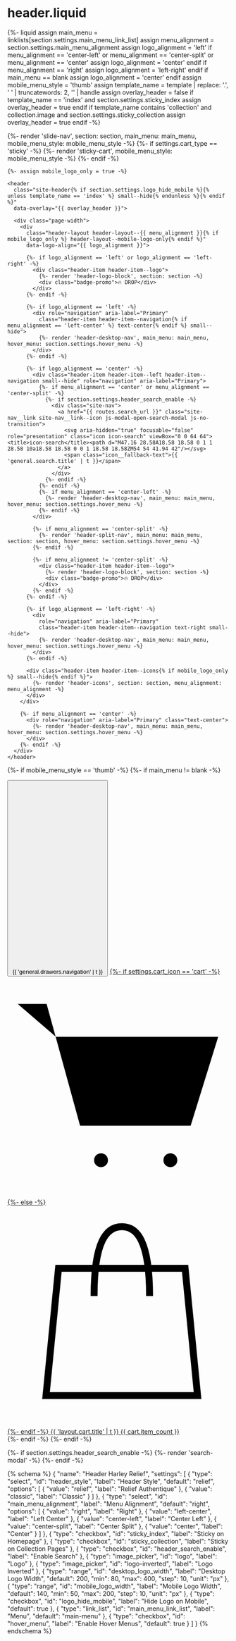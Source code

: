# header.liquid
{%- liquid
  assign main_menu = linklists[section.settings.main_menu_link_list]
  assign menu_alignment = section.settings.main_menu_alignment
  assign logo_alignment = 'left'
  if menu_alignment == 'center-left' or menu_alignment == 'center-split' or menu_alignment == 'center'
    assign logo_alignment = 'center'
  endif
  if menu_alignment == 'right'
    assign logo_alignment = 'left-right'
  endif
  if main_menu == blank
    assign logo_alignment = 'center'
  endif
  assign mobile_menu_style = 'thumb'
  assign template_name = template | replace: '.', ' ' | truncatewords: 2, '' | handle
  assign overlay_header = false
  if template_name == 'index' and section.settings.sticky_index
    assign overlay_header = true
  endif
  if template_name contains 'collection' and collection.image and section.settings.sticky_collection
    assign overlay_header = true
  endif
-%}

{%- render 'slide-nav',
  section: section,
  main_menu: main_menu,
  mobile_menu_style: mobile_menu_style
-%}
{%- if settings.cart_type == 'sticky' -%}
  {%- render 'sticky-cart', mobile_menu_style: mobile_menu_style -%}
{%- endif -%}



<div data-section-id="{{ section.id }}" data-section-type="header-section">
  <div
    data-header-style="{{ section.settings.header_style }}"
    class="header-wrapper{% if overlay_header %} header-wrapper--overlay is-light{% endif %}">
    
    {%- assign mobile_logo_only = true -%}
    
    <header
      class="site-header{% if section.settings.logo_hide_mobile %}{% unless template_name == 'index' %} small--hide{% endunless %}{% endif %}"
      data-overlay="{{ overlay_header }}">
      
      <div class="page-width">
        <div
          class="header-layout header-layout--{{ menu_alignment }}{% if mobile_logo_only %} header-layout--mobile-logo-only{% endif %}"
          data-logo-align="{{ logo_alignment }}">
          
          {%- if logo_alignment == 'left' or logo_alignment == 'left-right' -%}
            <div class="header-item header-item--logo">
              {%- render 'header-logo-block', section: section -%}
              <div class="badge-promo">🔥 DROP</div>
            </div>
          {%- endif -%}
          
          {%- if logo_alignment == 'left' -%}
            <div role="navigation" aria-label="Primary"
              class="header-item header-item--navigation{% if menu_alignment == 'left-center' %} text-center{% endif %} small--hide">
              {%- render 'header-desktop-nav', main_menu: main_menu, hover_menu: section.settings.hover_menu -%}
            </div>
          {%- endif -%}
          
          {%- if logo_alignment == 'center' -%}
            <div class="header-item header-item--left header-item--navigation small--hide" role="navigation" aria-label="Primary">
              {%- if menu_alignment == 'center' or menu_alignment == 'center-split' -%}
                {%- if section.settings.header_search_enable -%}
                  <div class="site-nav">
                    <a href="{{ routes.search_url }}" class="site-nav__link site-nav__link--icon js-modal-open-search-modal js-no-transition">
                      <svg aria-hidden="true" focusable="false" role="presentation" class="icon icon-search" viewBox="0 0 64 64"><title>icon-search</title><path d="M47.16 28.58A18.58 18.58 0 1 1 28.58 10a18.58 18.58 0 0 1 18.58 18.58ZM54 54 41.94 42"/></svg>
                      <span class="icon__fallback-text">{{ 'general.search.title' | t }}</span>
                    </a>
                  </div>
                {%- endif -%}
              {%- endif -%}
              {%- if menu_alignment == 'center-left' -%}
                {%- render 'header-desktop-nav', main_menu: main_menu, hover_menu: section.settings.hover_menu -%}
              {%- endif -%}
            </div>
            
            {%- if menu_alignment == 'center-split' -%}
              {%- render 'header-split-nav', main_menu: main_menu, section: section, hover_menu: section.settings.hover_menu -%}
            {%- endif -%}
            
            {%- if menu_alignment != 'center-split' -%}
              <div class="header-item header-item--logo">
                {%- render 'header-logo-block', section: section -%}
                <div class="badge-promo">🔥 DROP</div>
              </div>
            {%- endif -%}
          {%- endif -%}
          
          {%- if logo_alignment == 'left-right' -%}
            <div
              role="navigation" aria-label="Primary"
              class="header-item header-item--navigation text-right small--hide">
              {%- render 'header-desktop-nav', main_menu: main_menu, hover_menu: section.settings.hover_menu -%}
            </div>
          {%- endif -%}
          
          <div class="header-item header-item--icons{% if mobile_logo_only %} small--hide{% endif %}">
            {%- render 'header-icons', section: section, menu_alignment: menu_alignment -%}
          </div>
        </div>
        
        {%- if menu_alignment == 'center' -%}
          <div role="navigation" aria-label="Primary" class="text-center">
            {%- render 'header-desktop-nav', main_menu: main_menu, hover_menu: section.settings.hover_menu -%}
          </div>
        {%- endif -%}
      </div>
    </header>
  </div>
  
  {%- if mobile_menu_style == 'thumb' -%}
    {%- if main_menu != blank -%}
      <div class="site-nav__thumb-menu site-nav__thumb-menu--inactive">
        <button
          type="button"
          class="btn site-nav__thumb-button js-toggle-slide-nav">
          <svg aria-hidden="true" focusable="false" role="presentation" class="icon icon-hamburger" viewBox="0 0 64 64"><title>icon-hamburger</title><path d="M7 15h51M7 32h43M7 49h51"/></svg>
          <svg aria-hidden="true" focusable="false" role="presentation" class="icon icon-close" viewBox="0 0 64 64"><title>icon-X</title><path d="m19 17.61 27.12 27.13m0-27.12L19 44.74"/></svg>
          <span class="icon-menu-label">{{ 'general.drawers.navigation' | t }}</span>
        </button>
        <a href="{{ routes.cart_url }}" class="site-nav__thumb-cart js-drawer-open-cart js-no-transition" aria-controls="CartDrawer" data-icon="{{ settings.cart_icon }}">
          <span class="cart-link">
            {%- if settings.cart_icon == 'cart' -%}
              <svg aria-hidden="true" focusable="false" role="presentation" class="icon icon-cart" viewBox="0 0 64 64"><title>icon-cart</title><path d="M14 17.44h46.79l-7.94 25.61H20.96l-9.65-35.1H3"/><circle cx="27" cy="53" r="2"/><circle cx="47" cy="53" r="2"/></svg>
            {%- else -%}
              <svg aria-hidden="true" focusable="false" role="presentation" class="icon icon-bag" viewBox="0 0 64 64"><g fill="none" stroke="#000" stroke-width="2"><path d="M25 26c0-15.79 3.57-20 8-20s8 4.21 8 20"/><path d="M14.74 18h36.51l3.59 36.73h-43.7z"/></g></svg>
            {%- endif -%}
            <span class="icon__fallback-text">{{ 'layout.cart.title' | t }}</span>
            <span class="cart-link__bubble{% if cart.item_count > 0 %} cart-link__bubble--visible{% endif %}">
              <span class="cart-link__bubble-num" aria-hidden="true">
                {{ cart.item_count }}
              </span>
            </span>
          </span>
        </a>
      </div>
    {%- endif -%}
  {%- endif -%}
</div>

{%- if section.settings.header_search_enable -%}
  {%- render 'search-modal' -%}
{%- endif -%}

{% schema %}
{
  "name": "Header Harley Relief",
  "settings": [
    {
      "type": "select",
      "id": "header_style",
      "label": "Header Style",
      "default": "relief",
      "options": [
        {
          "value": "relief",
          "label": "Relief Authentique"
        },
        {
          "value": "classic",
          "label": "Classic"
        }
      ]
    },
    {
      "type": "select",
      "id": "main_menu_alignment",
      "label": "Menu Alignment",
      "default": "right",
      "options": [
        {
          "value": "right",
          "label": "Right"
        },
        {
          "value": "left-center",
          "label": "Left Center"
        },
        {
          "value": "center-left",
          "label": "Center Left"
        },
        {
          "value": "center-split",
          "label": "Center Split"
        },
        {
          "value": "center",
          "label": "Center"
        }
      ]
    },
    {
      "type": "checkbox",
      "id": "sticky_index",
      "label": "Sticky on Homepage"
    },
    {
      "type": "checkbox",
      "id": "sticky_collection",
      "label": "Sticky on Collection Pages"
    },
    {
      "type": "checkbox",
      "id": "header_search_enable",
      "label": "Enable Search"
    },
    {
      "type": "image_picker",
      "id": "logo",
      "label": "Logo"
    },
    {
      "type": "image_picker",
      "id": "logo-inverted",
      "label": "Logo Inverted"
    },
    {
      "type": "range",
      "id": "desktop_logo_width",
      "label": "Desktop Logo Width",
      "default": 200,
      "min": 80,
      "max": 400,
      "step": 10,
      "unit": "px"
    },
    {
      "type": "range",
      "id": "mobile_logo_width",
      "label": "Mobile Logo Width",
      "default": 140,
      "min": 50,
      "max": 200,
      "step": 10,
      "unit": "px"
    },
    {
      "type": "checkbox",
      "id": "logo_hide_mobile",
      "label": "Hide Logo on Mobile",
      "default": true
    },
    {
      "type": "link_list",
      "id": "main_menu_link_list",
      "label": "Menu",
      "default": "main-menu"
    },
    {
      "type": "checkbox",
      "id": "hover_menu",
      "label": "Enable Hover Menus",
      "default": true
    }
  ]
}
{% endschema %}
